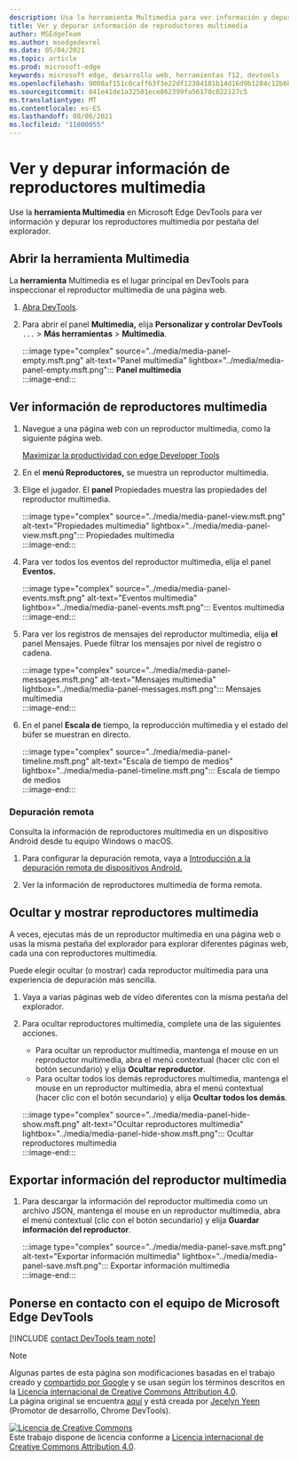 ```yaml
---
description: Usa la herramienta Multimedia para ver información y depurar los reproductores multimedia por pestaña del explorador.
title: Ver y depurar información de reproductores multimedia
author: MSEdgeTeam
ms.author: msedgedevrel
ms.date: 05/04/2021
ms.topic: article
ms.prod: microsoft-edge
keywords: microsoft edge, desarrollo web, herramientas f12, devtools
ms.openlocfilehash: 9008af151c0caff63f3e22df12384181b14d16d9b1284c12b6b560714fcaad85
ms.sourcegitcommit: 841e41de1a32501ece862399fa56170c022127c5
ms.translationtype: MT
ms.contentlocale: es-ES
ms.lasthandoff: 08/06/2021
ms.locfileid: "11800055"
---
```

<!-- Copyright Jecelyn Yeen

   Licensed under the Apache License, Version 2.0 (the "License");
   you may not use this file except in compliance with the License.
   You may obtain a copy of the License at

       https://www.apache.org/licenses/LICENSE-2.0

   Unless required by applicable law or agreed to in writing, software
   distributed under the License is distributed on an "AS IS" BASIS,
   WITHOUT WARRANTIES OR CONDITIONS OF ANY KIND, either express or implied.
   See the License for the specific language governing permissions and
   limitations under the License.  -->  
# <a name="view-and-debug-media-players-information"></a>Ver y depurar información de reproductores multimedia  

Use la **herramienta Multimedia** en Microsoft Edge DevTools para ver información y depurar los reproductores multimedia por pestaña del explorador.  

## <a name="open-the-media-tool"></a>Abrir la herramienta Multimedia  

La **herramienta** Multimedia es el lugar principal en DevTools para inspeccionar el reproductor multimedia de una página web.

1.  [Abra DevTools][DevtoolsGuideChromiumOpen].  
1.  Para abrir el panel **Multimedia,** elija **Personalizar y controlar DevTools** `...`  >  **Más herramientas**  >  **Multimedia**.  
    
    :::image type="complex" source="../media/media-panel-empty.msft.png" alt-text="Panel multimedia" lightbox="../media/media-panel-empty.msft.png":::
       **Panel multimedia**  
    :::image-end:::  
    
## <a name="view-media-players-information"></a>Ver información de reproductores multimedia  

1.  Navegue a una página web con un reproductor multimedia, como la siguiente página web.  
    
    [Maximizar la productividad con edge Developer Tools][BingVideosSearchViewDetailMidE0BA14EC0E0D18C06C8DE0BA14EC0E0D18C06C8]  
    
1.  En el **menú Reproductores,** se muestra un reproductor multimedia.  
1.  Elige el jugador.  El **panel** Propiedades muestra las propiedades del reproductor multimedia.  
    
    :::image type="complex" source="../media/media-panel-view.msft.png" alt-text="Propiedades multimedia" lightbox="../media/media-panel-view.msft.png":::
       Propiedades multimedia  
    :::image-end:::  
    
1.  Para ver todos los eventos del reproductor multimedia, elija el panel **Eventos.**  
    
    :::image type="complex" source="../media/media-panel-events.msft.png" alt-text="Eventos multimedia" lightbox="../media/media-panel-events.msft.png":::
       Eventos multimedia  
    :::image-end:::  
    
1.  Para ver los registros de mensajes del reproductor multimedia, elija **el** panel Mensajes.  Puede filtrar los mensajes por nivel de registro o cadena.  
    
    :::image type="complex" source="../media/media-panel-messages.msft.png" alt-text="Mensajes multimedia" lightbox="../media/media-panel-messages.msft.png":::
       Mensajes multimedia  
    :::image-end:::  
    
1.  En el panel **Escala de** tiempo, la reproducción multimedia y el estado del búfer se muestran en directo.  
    
    :::image type="complex" source="../media/media-panel-timeline.msft.png" alt-text="Escala de tiempo de medios" lightbox="../media/media-panel-timeline.msft.png":::
       Escala de tiempo de medios  
    :::image-end:::  
    
### <a name="remote-debugging"></a>Depuración remota  

Consulta la información de reproductores multimedia en un dispositivo Android desde tu equipo Windows o macOS.  

1.  Para configurar la depuración remota, vaya a [Introducción a la depuración remota de dispositivos Android.][DevtoolsGuideChromiumRemoteDebuggingIndex]  
1.  Ver la información de reproductores multimedia de forma remota.  
    
    <!-- TODO: recreate image using an Android device -->  
    <!--  
    :::image type="complex" source="../media/media-panel-remote-debug.msft.png" alt-text="Remote debugging" lightbox="../media/media-panel-remote-debug.msft.png":::
       Remote debugging  
    :::image-end:::  
    -->  
    
## <a name="hide-and-show-media-players"></a>Ocultar y mostrar reproductores multimedia  

A veces, ejecutas más de un reproductor multimedia en una página web o usas la misma pestaña del explorador para explorar diferentes páginas web, cada una con reproductores multimedia.

Puede elegir ocultar \(o mostrar\) cada reproductor multimedia para una experiencia de depuración más sencilla.  

1.  Vaya a varias páginas web de vídeo diferentes con la misma pestaña del explorador.  
1.  Para ocultar reproductores multimedia, complete una de las siguientes acciones.  
    *   Para ocultar un reproductor multimedia, mantenga el mouse en un reproductor multimedia, abra el menú contextual \(hacer clic con el botón secundario\) y elija **Ocultar reproductor**.  
    *   Para ocultar todos los demás reproductores multimedia, mantenga el mouse en un reproductor multimedia, abra el menú contextual \(hacer clic con el botón secundario\) y elija **Ocultar todos los demás**.  
    
    :::image type="complex" source="../media/media-panel-hide-show.msft.png" alt-text="Ocultar reproductores multimedia" lightbox="../media/media-panel-hide-show.msft.png":::
       Ocultar reproductores multimedia  
    :::image-end:::  
    
## <a name="export-media-player-information"></a>Exportar información del reproductor multimedia  

1.  Para descargar la información del reproductor multimedia como un archivo JSON, mantenga el mouse en un reproductor multimedia, abra el menú contextual \(clic con el botón secundario\) y elija **Guardar información del reproductor**.  
    
    :::image type="complex" source="../media/media-panel-save.msft.png" alt-text="Exportar información multimedia" lightbox="../media/media-panel-save.msft.png":::
       Exportar información multimedia  
    :::image-end:::  
    
## <a name="getting-in-touch-with-the-microsoft-edge-devtools-team"></a>Ponerse en contacto con el equipo de Microsoft Edge DevTools  

[!INCLUDE [contact DevTools team note](../includes/contact-devtools-team-note.md)]  

<!-- links -->  

[DevtoolsGuideChromiumOpen]: ../open/index.md "Abra Microsoft Edge (Chromium) DevTools | Microsoft Docs"  

[DevtoolsGuideChromiumRemoteDebuggingIndex]: ../remote-debugging/index.md "Introducción a la depuración remota de dispositivos Android | Microsoft Docs"  

[BingVideosSearchViewDetailMidE0BA14EC0E0D18C06C8DE0BA14EC0E0D18C06C8]: https://www.bing.com/videos/search?view=detail&mid=DE0BA14EC0E0D18C06C8DE0BA14EC0E0D18C06C8 "Maximización de la productividad con las herramientas para desarrolladores perimetrales | Bing Vídeo"  

> [!NOTE]
> Algunas partes de esta página son modificaciones basadas en el trabajo creado y [compartido por Google][GoogleSitePolicies] y se usan según los términos descritos en la [Licencia internacional de Creative Commons Attribution 4.0][CCA4IL].  
> La página original se encuentra [aquí](https://developers.google.com/web/tools/chrome-devtools/media-panel/index) y está creada por [Jecelyn Yeen][JecelynYeen] \(Promotor de desarrollo, Chrome DevTools\).  

[![Licencia de Creative Commons][CCby4Image]][CCA4IL]  
Este trabajo dispone de licencia conforme a [Licencia internacional de Creative Commons Attribution 4.0][CCA4IL].  

[CCA4IL]: https://creativecommons.org/licenses/by/4.0  
[CCby4Image]: https://i.creativecommons.org/l/by/4.0/88x31.png  
[GoogleSitePolicies]: https://developers.google.com/terms/site-policies  
[JecelynYeen]: https://developers.google.com/web/resources/contributors#jecelyn-yeen  

